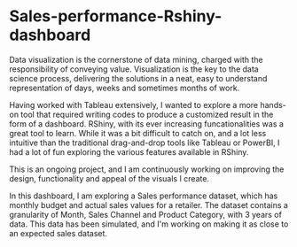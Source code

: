 # Sales-performance-Rshiny-dashboard

Data visualization is the cornerstone of data mining, charged with the responsibility of conveying value. Visualization is the key to the data science process, delivering the solutions in a neat, easy to understand representation of days, weeks and sometimes months of work. 

Having worked with Tableau extensively, I wanted to explore a more hands-on tool that required writing codes to produce a customized result in the form of a dashboard. RShiny, with its ever increasing funcationalities was a great tool to learn. While it was a bit difficult to catch on, and a lot less intuitive than the traditional drag-and-drop tools like Tableau or PowerBI, I had a lot of fun exploring the various features available in RShiny. 

This is an ongoing project, and I am continuously working on improving the design, functionality and appeal of the visuals I create. 

In this dashboard, I am exploring a Sales performance dataset, which has monthly budget and actual sales values for a retailer. The dataset contains a granularity of Month, Sales Channel and Product Category, with 3 years of data. This data has been simulated, and I'm working on making it as close to an expected sales dataset.
